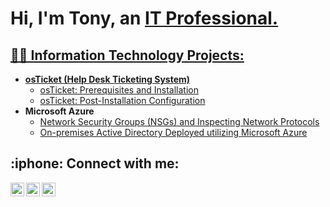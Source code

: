 <h1>Hi, I'm Tony, an <a href="https://www.linkedin.com/in/tc4815/">IT Professional.</h1>

<h2>👨‍💻 Information Technology Projects:</h2>

- <b>osTicket (Help Desk Ticketing System)</b>
  - [osTicket: Prerequisites and Installation](https://github.com/tc4815/osticket-prereqs)
  - [osTicket: Post-Installation Configuration](https://github.com/tc4815/post-install-config)
- <b>Microsoft Azure</b>
  - [Network Security Groups (NSGs) and Inspecting Network Protocols](https://github.com/tc4815/azure-network-protocols)
  - [On-premises Active Directory Deployed utilizing Microsoft Azure](https://github.com/tc4815/configure-ad)

<h2> :iphone: Connect with me:</h2>


[<img align="left" alt="Tony | LinkedIn" width="22px" src="https://cdn.jsdelivr.net/npm/simple-icons@v3/icons/linkedin.svg" />][linkedin]
[<img align="left" alt="Tony | Instagram" width="22px" src="https://cdn.jsdelivr.net/npm/simple-icons@v3/icons/instagram.svg" />][instagram]
[<img align="left" alt="Tony | Drive" width="22px" src="https://cdn.jsdelivr.net/npm/simple-icons@3.13.0/icons/googledrive.svg" />][drive] 


[instagram]: https://www.instagram.com/_t_craig/?hl=en
[linkedin]: https://linkedin.com/in/tc4815
[drive]: https://drive.google.com/file/d/1vDoxePv3uYJkUgM3BVXlmPTM3q4RpVXb/view?usp=share_link
